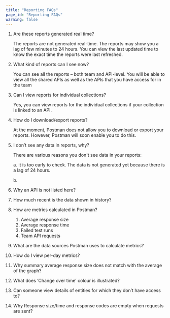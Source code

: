 ```yaml
---
title: "Reporting FAQs"
page_id: "Reporting FAQs"
warning: false
---
```


1.	Are these reports generated real time?

    The reports are not generated real-time. The reports may show you a lag of few minutes to 24 hours. You can view the last updated time to know the exact time the reports were last refreshed. 

2.	What kind of reports can I see now?

    You can see all the reports – both team and API-level. You will be able to view all the shared APIs as well as the APIs that you have access for in the team

3.	Can I view reports for individual collections?

    Yes, you can view reports for the individual collections if your collection is linked to an API. 

4.	How do I download/export reports?

    At the moment, Postman does not allow you to download or export your reports. However, Postman will soon enable you to do this. 

5.	I don’t see any data in reports, why?

    There are various reasons you don't see data in your reports:

    a. It is too early to check. The data is not generated yet because there is a lag of 24 hours.

    b. 

6.	Why an API is not listed here?

7.	How much recent is the data shown in history?

8.	How are metrics calculated in Postman?

    1.	Average response size
    2.	Average response time
    3.	Failed test runs
    4.	Team API requests
9.	What are the data sources Postman uses to calculate metrics?

10.	How do I view per-day metrics?

11.	Why summary average response size does not match with the average of the graph?

12.	What does ‘Change over time’ colour is illustrated?

13.	Can someone view details of entities for which they don’t have access to?

14.	Why Response size/time and response codes are empty when requests are sent?

